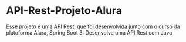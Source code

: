 # API-Rest-Projeto-Alura
Esse projeto é uma API Rest, que foi desenvolvida junto com o curso da platoforma Alura, Spring Boot 3: Desenvolva uma API Rest com Java

